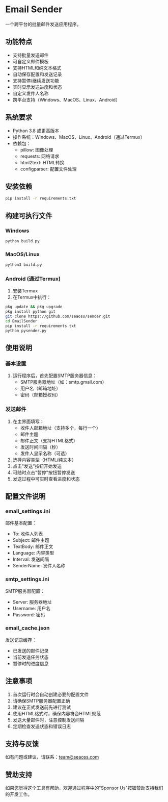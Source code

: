 # Email Sender

一个跨平台的批量邮件发送应用程序。

## 功能特点

- 支持批量发送邮件
- 可自定义邮件模板
- 支持HTML和纯文本格式
- 自动保存配置和发送记录
- 支持暂停/继续发送功能
- 实时显示发送进度和状态
- 自定义发件人名称
- 跨平台支持（Windows、MacOS、Linux、Android）

## 系统要求

- Python 3.8 或更高版本
- 操作系统：Windows、MacOS、Linux、Android（通过Termux）
- 依赖包：
  - pillow: 图像处理
  - requests: 网络请求
  - html2text: HTML转换
  - configparser: 配置文件处理

## 安装依赖

```bash
pip install -r requirements.txt
```

## 构建可执行文件

### Windows
```bash
python build.py
```

### MacOS/Linux
```bash
python3 build.py
```

### Android (通过Termux)
1. 安装Termux
2. 在Termux中执行：
```bash
pkg update && pkg upgrade
pkg install python git
git clone https://github.com/seaoss/sender.git
cd EmailSender
pip install -r requirements.txt
python pysender.py
```

## 使用说明

### 基本设置
1. 运行程序后，首先配置SMTP服务器信息：
   - SMTP服务器地址（如：smtp.gmail.com）
   - 用户名（邮箱地址）
   - 密码（邮箱授权码）

### 发送邮件
1. 在主界面填写：
   - 收件人邮箱地址（支持多个，每行一个）
   - 邮件主题
   - 邮件正文（支持HTML格式）
   - 发送时间间隔（秒）
   - 发件人显示名称（可选）
2. 选择内容类型（HTML/纯文本）
3. 点击"发送"按钮开始发送
4. 可随时点击"暂停"按钮暂停发送
5. 发送过程中可实时查看进度和状态

## 配置文件说明

### email_settings.ini
邮件基本配置：
- To: 收件人列表
- Subject: 邮件主题
- TextBody: 邮件正文
- Language: 内容类型
- Interval: 发送间隔
- SenderName: 发件人名称

### smtp_settings.ini
SMTP服务器配置：
- Server: 服务器地址
- Username: 用户名
- Password: 密码

### email_cache.json
发送记录缓存：
- 已发送的邮件记录
- 当前发送任务状态
- 暂停时的进度信息

## 注意事项

1. 首次运行时会自动创建必要的配置文件
2. 请确保SMTP服务器配置正确
3. 建议在正式发送前先进行测试
4. 使用HTML格式时，确保内容符合HTML规范
5. 发送大量邮件时，注意控制发送间隔
6. 定期检查发送状态和错误日志

## 支持与反馈

如有问题或建议，请联系：team@seaoss.com

## 赞助支持

如果您觉得这个工具有帮助，欢迎通过程序中的"Sponsor Us"按钮赞助支持我们的开发工作。
